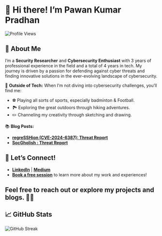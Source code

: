 # 👋 Hi there! I’m **Pawan Kumar Pradhan**

![Profile Views](https://komarev.com/ghpvc/?username=pawan971&style=flat-square)

## 🌟 About Me

I’m a **Security Researcher** and **Cybersecurity Enthusiast** with 3 years of professional experience in the field and a total of 4 years in tech. My journey is driven by a passion for defending against cyber threats and finding innovative solutions in the ever-evolving landscape of cybersecurity.


🎨 **Outside of Tech:**
When I’m not diving into cybersecurity challenges, you’ll find me:
- ⚽ Playing all sorts of sports, especially badminton & Football.
- 🏞️ Exploring the great outdoors through hiking adventures.
- ✏️ Channeling my creativity through sketching and drawing.

📚 **Blog Posts:**
- [**regreSSHion (CVE-2024-6387): Threat Report**](https://me.pawankpradhan.com/blogs/regresshion-cve-2024-6387-threat-report)
- [**SocGholish : Threat Report**](https://me.pawankpradhan.com/blogs/socgholish-threat-report)

## 💬 Let’s Connect!

- **[LinkedIn](https://www.linkedin.com/in/pawankpradhan/)** | **[Medium](https://medium.com/@p.pradhan1997)**
- **[Book a free session](https://booking.setmore.com/scheduleappointment/9eb93039-27c9-4322-830b-e6dcc94b2b27)** to learn more about my work and experiences!

Feel free to reach out or explore my projects and blogs. 🚀🔐
---
## 📈 GitHub Stats
 ![GitHub Streak](https://github-readme-streak-stats.herokuapp.com/?user=pawan-pradhan&theme=radical)
